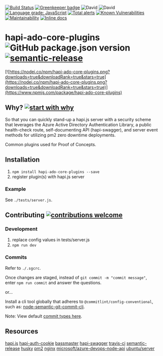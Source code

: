 [![Build Status](https://travis-ci.org/wavemotionio/hapi-ado-core-plugins.svg?branch=master)](https://travis-ci.org/wavemotionio/hapi-ado-core-plugins)
[![Greenkeeper badge](https://badges.greenkeeper.io/wavemotionio/hapi-ado-core-plugins.svg)](https://greenkeeper.io/)
![David](https://img.shields.io/david/wavemotionio/hapi-ado-core-plugins.svg)
![David](https://img.shields.io/david/dev/wavemotionio/hapi-ado-core-plugins.svg)
[![Language grade: JavaScript](https://img.shields.io/lgtm/grade/javascript/g/wavemotionio/hapi-ado-core-plugins.svg?logo=lgtm&logoWidth=18)](https://lgtm.com/projects/g/wavemotionio/hapi-ado-core-plugins/context:javascript)
[![Total alerts](https://img.shields.io/lgtm/alerts/g/wavemotionio/hapi-ado-core-plugins.svg?logo=lgtm&logoWidth=18)](https://lgtm.com/projects/g/wavemotionio/hapi-ado-core-plugins/alerts/)
[![Known Vulnerabilities](https://snyk.io/test/github/wavemotionio/hapi-ado-core-plugins/badge.svg?targetFile=package.json)](https://snyk.io/test/github/wavemotionio/hapi-ado-core-plugins?targetFile=package.json)
[![Maintainability](https://api.codeclimate.com/v1/badges/a16842411d134d068e2d/maintainability)](https://codeclimate.com/github/wavemotionio/hapi-ado-core-plugins/maintainability)
[![Inline docs](http://inch-ci.org/github/wavemotionio/hapi-ado-core-plugins.svg?branch=master)](http://inch-ci.org/github/wavemotionio/hapi-ado-core-plugins)

# hapi-ado-core-plugins ![GitHub package.json version](https://img.shields.io/github/package-json/v/wavemotionio/hapi-ado-core-plugins.svg) [![semantic-release](https://img.shields.io/badge/%20%20%F0%9F%93%A6%F0%9F%9A%80-semantic--release-e10079.svg)](https://github.com/semantic-release/semantic-release)

[![https://nodei.co/npm/hapi-ado-core-plugins.png?downloads=true&downloadRank=true&stars=true](https://nodei.co/npm/hapi-ado-core-plugins.png?downloads=true&downloadRank=true&stars=true)](https://www.npmjs.com/package/hapi-ado-core-plugins)

## Why? [![start with why](https://img.shields.io/badge/start%20with-why%3F-brightgreen.svg?style=flat)](https://github.com/wavemotionio/hapi-ado-core-plugins/issues)
So that you can quickly stand-up a hapi.js server with a security scheme that leverages the Azure Active Directory Authentication Library, a public health-check route, self-documenting API (hapi-swagger), and server event methods for utilizing pm2 zero downtime deployments.

Common plugins used for Proof of Concepts.

## Installation
1. `npm install hapi-ado-core-plugins --save`
2. register plugin(s) with hapi.js server

### Example
See `./tests/server.js`.


## Contributing [![contributions welcome](https://img.shields.io/badge/contributions-welcome-brightgreen.svg?style=flat)](https://github.com/wavemotionio/hapi-ado-core-plugins/issues)

### Development
1. replace config values in tests/server.js
1. `npm run dev`

### Commits
Refer to `./.sgcrc`.

Once changes are staged, instead of `git commit -m "commit message"`, enter `npm run commit` and answer the questions.

or...

Install a cli tool globally that adheres to `@commitlint/config-conventional`, such as: [node-semantic-git-commit-cli](https://github.com/JPeer264/node-semantic-git-commit-cli).

Note: View default [commit types here](https://github.com/JPeer264/node-semantic-git-commit-cli/blob/master/.sgcrc).

## Resources
[hapi.js](https://hapijs.com)
[hapi-auth-cookie](https://github.com/hapijs/hapi-auth-cookie)
[bassmaster](https://github.com/hapijs/bassmaster)
[hapi-swagger](https://github.com/glennjones/hapi-swagger)
[travis-ci](https://travis-ci.org/)
[semantic-release](https://github.com/semantic-release/semantic-release)
[husky](https://github.com/typicode/husky)
[pm2](https://github.com/Unitech/pm2)
[nginx](https://www.nginx.com/)
[microsoft/azure-devops-node-api](https://github.com/Microsoft/azure-devops-node-api)
[ubuntu/server](https://www.ubuntu.com/server)
